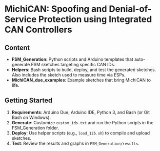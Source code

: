 # MichiCAN: Spoofing and Denial-of-Service Protection using Integrated CAN Controllers

## Content
- **FSM_Generation**: Python scripts and Arduino templates that auto-generate FSM sketches targeting specific CAN IDs.
- **Helpers**: Bash scripts to build, deploy, and test the generated sketches. Also includes the sketch used to measure time via ESPs.
- **MichiCAN_due_examples**: Example sketches that bring MichiCAN to life.

## Getting Started
1. **Requirements**: Arduino Due, Arduino IDE, Python 3, and Bash (or Git Bash on Windows).
2. **Generate**: Customize `custom_ids.txt` and run the Python scripts in the FSM_Generation folder.
3. **Deploy**: Use helper scripts (e.g., `load_125.sh`) to compile and upload sketches.
4. **Test**: Review the results and graphs in `FSM_Generation/results`.
